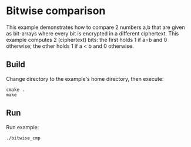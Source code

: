 # Bitwise comparison

This example demonstrates how to compare 2 numbers a,b that are given as bit-arrays where every bit is encrypted in a different ciphertext. This example computes 2 (ciphertext) bits: the first holds 1 if a=b and 0 otherwise; the other holds 1 if a < b  and 0 otherwise.

## Build

Change directory to the example's home directory, then execute:

    cmake .
    make

## Run

Run example:

    ./bitwise_cmp

